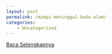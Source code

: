 ```yaml
---
layout: post
permalink: /mimpi-meninggal-kode-alam/
categories:
    - Uncategorized
---
```


[Baca Selengkapnya](/07)